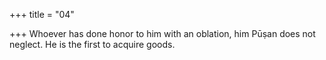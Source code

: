 +++
title = "04"

+++
Whoever has done honor to him with an oblation, him Pūṣan does not  neglect.
He is the first to acquire goods.